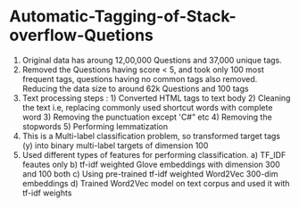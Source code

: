 # Automatic-Tagging-of-Stack-overflow-Quetions

1) Original data has aroung 12,00,000 Questions and 37,000 unique tags. 
2) Removed the Questions having score < 5, and took only 100 most frequent tags, questions having no common tags also removed. Reducing the data size to around 62k Questions and 100 tags
3) Text processing steps : 1) Converted HTML tags to text body 2) Cleaning the text i.e, replacing commonly used shortcut words with complete word 3) Removing the punctuation except 'C#" etc 4) Removing the stopwords 5) Performing lemmatization 
4) This is a Multi-label classification problem, so transformed target tags (y) into binary multi-label targets of dimension 100 
5) Used different types of features for performing classification. a) TF_IDF feautes only b) tf-idf weighted Glove embeddings with dimension 300 and 100 both c) Using pre-trained tf-idf weighted Word2Vec 300-dim embeddings d) Trained Word2Vec model on text corpus and used it with tf-idf weights 
